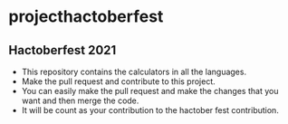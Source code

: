 # projecthactoberfest

## Hactoberfest 2021

- This repository contains the calculators in all the languages.
- Make the pull request and contribute to this project.
- You can easily make the pull request and make the changes that you want and then merge the code.
- It will be count as your contribution to the hactober fest contribution.

